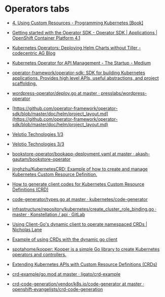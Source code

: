 # Operators tabs
* [4. Using Custom Resources - Programming Kubernetes [Book]](https://www.oreilly.com/library/view/programming-kubernetes/9781492047094/ch04.html)
* [Getting started with the Operator SDK - Operator SDK | Applications | OpenShift Container Platform 4.1](https://docs.openshift.com/container-platform/4.1/applications/operator_sdk/osdk-getting-started.html#building-memcached-operator-using-osdk_osdk-getting-started)
* [Kubernetes Operators: Deploying Helm Charts without Tiller - codecentric AG Blog](https://blog.codecentric.de/en/2019/06/kubernetes-operators-helm/)
* [Kubernetes Operator for API Management - The Startup - Medium](https://medium.com/swlh/kubernetes-operator-for-api-management-4f0e56150da6)
* [operator-framework/operator-sdk: SDK for building Kubernetes applications. Provides high level APIs, useful abstractions, and project scaffolding.](https://github.com/operator-framework/operator-sdk)
* [wordpress-operator/deploy.go at master · presslabs/wordpress-operator](https://github.com/presslabs/wordpress-operator/blob/master/pkg/controller/wordpress/internal/sync/deploy.go)
* [https://github.com/operator-framework/operator-sdk/blob/master/doc/helm/project_layout.md](https://github.com/operator-framework/operator-sdk/blob/master/doc/helm/project_layout.md)
* [Velotio Technologies 1/3](https://velotio.com/blog/2019/9/1024/kubernetes-helmgolang-operators-part-13)
* [Velotio Technologies 3/3](https://velotio.com/blog/2019/9/2410/kubernetes-golanghelm-operators-part-31)
* [bookstore-operator/bookapp-deployment.yaml at master · akash-gautam/bookstore-operator](https://github.com/akash-gautam/bookstore-operator/blob/master/helm-charts/book-store/templates/bookapp-deployment.yaml)
* [jinghzhu/KubernetesCRD: Example of how to create and manage Kubernetes Custom Resource Definition.](https://github.com/jinghzhu/KubernetesCRD)
* [How to generate client codes for Kubernetes Custom Resource Definitions (CRD)](https://itnext.io/how-to-generate-client-codes-for-kubernetes-custom-resource-definitions-crd-b4b9907769ba)
* [code-generator/types.go at master · kubernetes/code-generator](https://github.com/kubernetes/code-generator/blob/master/_examples/HyphenGroup/apis/example/v1/types.go)
* [infrastructure/repository/kubernetes/create_cluster_role_binding.go · master · Konstellation / api · GitLab](https://gitlab.intelygenz.com/konstellation/api/blob/master/infrastructure/repository/kubernetes/create_cluster_role_binding.go)
* [Using Client-Go's dynamic client to operate namespaced CRDs | Nicholas Lane](https://soggy.space/namespaced-crds-dynamic-client/)
* [Example of using CRDs with the dynamic go client](https://gist.github.com/tallclair/2491c8034f62629b224260fb8a1854d9)

* [spotahome/kooper: Kooper is a simple Go library to create Kubernetes operators and controllers.](https://github.com/spotahome/kooper)
* [Extending Kubernetes APIs with Custom Resource Definitions (CRDs)](https://medium.com/velotio-perspectives/extending-kubernetes-apis-with-custom-resource-definitions-crds-139c99ed3477)
* [crd-example/go.mod at master · ligato/crd-example](https://github.com/ligato/crd-example/blob/master/go.mod)
* [crd-code-generation/vendor/k8s.io/code-generator at master · openshift-evangelists/crd-code-generation](https://github.com/openshift-evangelists/crd-code-generation/tree/master/vendor/k8s.io/code-generator)
<!--stackedit_data:
eyJoaXN0b3J5IjpbMTMxOTk4MTMwMiwtNDY5ODM3MzQ1XX0=
-->